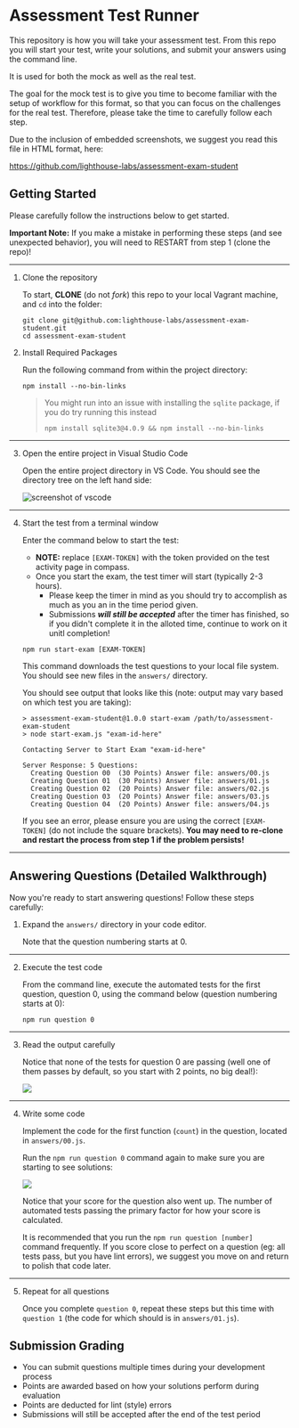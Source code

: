 # Assessment Test Runner

This repository is how you will take your assessment test. From this repo you will start your test, write your solutions, and submit your answers using the command line.

It is used for both the mock as well as the real test. 

The goal for the mock test is to give you time to become familiar with the setup of workflow for this format, so that you can focus on the challenges for the real test. Therefore, please take the time to carefully follow each step. 

Due to the inclusion of embedded screenshots, we suggest you read this file in HTML format, here: 

<https://github.com/lighthouse-labs/assessment-exam-student> 

## Getting Started

Please carefully follow the instructions below to get started.

**Important Note:** If you make a mistake in performing these steps (and see unexpected behavior), you will need to RESTART from step 1 (clone the repo)!

----

1) Clone the repository

    To start, **CLONE** (do not _fork_) this repo to your local Vagrant machine, and `cd` into the folder:

    ```terminal
    git clone git@github.com:lighthouse-labs/assessment-exam-student.git
    cd assessment-exam-student
    ```

2) Install Required Packages

    Run the following command from within the project directory:

    ```terminal
    npm install --no-bin-links
    ```

    > You might run into an issue with installing the `sqlite` package, if you do try running this instead
    >    ```
    >    npm install sqlite3@4.0.9 && npm install --no-bin-links
    >    ```

----

3) Open the entire project in Visual Studio Code

    Open the entire project directory in VS Code. You should see the directory tree on the left hand side: 

    ![screenshot of vscode](https://d.pr/i/qNC5oO+)

----

4) Start the test from a terminal window

    Enter the command below to start the test:

    * **NOTE:** replace `[EXAM-TOKEN]` with the token provided on the test activity page in compass.
    * Once you start the exam, the test timer will start (typically 2-3 hours).
      * Please keep the timer in mind as you should try to accomplish as much as you an in the time period given. 
      * Submissions **_will still be accepted_** after the timer has finished, so if you didn't complete it in the alloted time, continue to work on it unitl completion!

    ```terminal
    npm run start-exam [EXAM-TOKEN]
    ```

    This command downloads the test questions to your local file system. You should see new files in the `answers/` directory.

    You should see output that looks like this (note: output may vary based on which test you are taking): 

    ```
    > assessment-exam-student@1.0.0 start-exam /path/to/assessment-exam-student
    > node start-exam.js "exam-id-here"

    Contacting Server to Start Exam "exam-id-here"

    Server Response: 5 Questions:
      Creating Question 00  (30 Points) Answer file: answers/00.js
      Creating Question 01  (30 Points) Answer file: answers/01.js
      Creating Question 02  (20 Points) Answer file: answers/02.js
      Creating Question 03  (20 Points) Answer file: answers/03.js
      Creating Question 04  (20 Points) Answer file: answers/04.js
    ```

    If you see an error, please ensure you are using the correct `[EXAM-TOKEN]` (do not include the square brackets). **You may need to re-clone and restart the process from step 1 if the problem persists!**

----

## Answering Questions (Detailed Walkthrough)

Now you're ready to start answering questions! Follow these steps carefully:

1) Expand the `answers/` directory in your code editor. 

    Note that the question numbering starts at 0.

----

2) Execute the test code

    From the command line, execute the automated tests for the first question, question 0, using the command below (question numbering starts at 0): 

    ```terminal
    npm run question 0
    ```

----

3) Read the output carefully

    Notice that none of the tests for question 0 are passing (well one of them passes by default, so you start with 2 points, no big deal!):

    ![](https://d.pr/i/rLIC/22mUQewK+)

----

4) Write some code

    Implement the code for the first function (`count`) in the question, located in `answers/00.js`.

    Run the `npm run question 0` command again to make sure you are starting to see solutions:

    ![](https://d.pr/i/NjfW/59rG0xpf+)

    Notice that your score for the question also went up. The number of automated tests passing the primary factor for how your score is calculated. 

    It is recommended that you run the `npm run question [number]` command frequently. If you score close to perfect on a question (eg: all tests pass, but you have lint errors), we suggest you move on and return to polish that code later.

----

5) Repeat for all questions

    Once you complete `question 0`, repeat these steps but this time with `question 1` (the code for which should is in `answers/01.js`). 


## Submission Grading

* You can submit questions multiple times during your development process
* Points are awarded based on how your solutions perform during evaluation
* Points are deducted for lint (style) errors
* Submissions will still be accepted after the end of the test period
